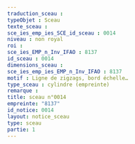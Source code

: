 ```yaml
---
traduction_sceau : 
typeObjet : Sceau
texte_sceau : 
sce_ies_emp_ies_SCE_id_sceau : 0014
niveau : non royal
roi : 
sce_ies_EMP_n_Inv_IFAO : 8137
id_sceau : 0014
dimensions_sceau : 
sce_ies_emp_ies_EMP_n_Inv_IFAO : 8137
motif : Ligne de zigzags, bord échelle…
type_sceau : cylindre (empreinte)
remarque : 
title: sceau n°0014
empreinte: "8137"
id_notice: 0014
layout: notice_sceau
type: sceau
partie: 1
---
```

